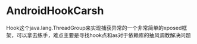 # AndroidHookCarsh
Hook这个java.lang.ThreadGroup来实现捕获异常的一个非常简单的xposed框架，可以拿去练手，难点主要是寻找hook点和as对于依赖库的抽风调教解决问题
